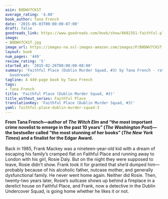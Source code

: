 ```yaml
---
asin: B0DWV7CKST
average_rating: '4.00'
book_author: Tana French
date: '2015-05-03T00:00:00-07:00'
draft: false
goodreads_link: https://www.goodreads.com/book/show/8602351-faithful-place
image:
- B0DWV7CKST.jpg
image_url: https://images-na.ssl-images-amazon.com/images/P/B0DWV7CKST.01._SCLZZZZZZZ.jpg
layout: book
num_pages: '449'
review_rating: '5'
started_at: '2015-02-26T00:00:00-08:00'
summary: 'Faithful Place (Dublin Murder Squad, #3) by Tana French - rated 4.00/5 on
  Goodreads'
tagline: A 449-page book by Tana French
tags:
- Tana French
title: 'Faithful Place (Dublin Murder Squad, #3)'
title_without_series: Faithful Place
translationKey: 'Faithful Place (Dublin Murder Squad, #3)'
yaml: faithful-place-dublin-murder-squad-3
---
```


<b>From Tana French—author of <i>The Witch Elm</i> and “the most important crime novelist to emerge in the past 10 years” (<i>The Washington Post</i>)—the bestseller called “the most stunning of her books” (<i>The New York Times</i>) and a finalist for the Edgar Award.</b> <br /><br />Back in 1985, Frank Mackey was a nineteen-year-old kid with a dream of escaping his familyʼs cramped flat on Faithful Place and running away to London with his girl, Rosie Daly. But on the night they were supposed to leave, Rosie didnʼt show. Frank took it for granted that sheʼd dumped him—probably because of his alcoholic father, nutcase mother, and generally dysfunctional family. He never went home again. Neither did Rosie. Then, twenty-two years later, Rosieʼs suitcase shows up behind a fireplace in a derelict house on Faithful Place, and Frank, now a detective in the Dublin Undercover Squad, is going home whether he likes it or not.